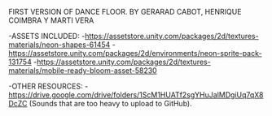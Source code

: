 FIRST VERSION OF DANCE FLOOR. BY GERARAD CABOT, HENRIQUE COIMBRA Y MARTI VERA

-ASSETS INCLUDED:
      -https://assetstore.unity.com/packages/2d/textures-materials/neon-shapes-61454
      -https://assetstore.unity.com/packages/2d/environments/neon-sprite-pack-131754
      -https://assetstore.unity.com/packages/2d/textures-materials/mobile-ready-bloom-asset-58230

-OTHER RESOURCES: -https://drive.google.com/drive/folders/1ScM1HUATf2sgYHuJalMDgiUq7qX8DcZC (Sounds that are too heavy to upload to GitHub).

